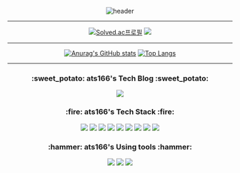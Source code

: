 <div align=center>
  
<!-- ![header](https://capsule-render.vercel.app/api?type=rounded&color=auto&height=100&section=header&text=Welcome%20ats166's%20Github&fontSize=20) -->
  
![header](https://capsule-render.vercel.app/api?type=wave&color=FECC00&height=300&section=header&text=Welcome%20ats166's%20Github%20&fontSize=50&fontColor=ffffff)
<hr>

[![Solved.ac프로필](http://mazassumnida.wtf/api/v2/generate_badge?boj=ats16)](https://solved.ac/ats16)
<img src="http://mazandi.herokuapp.com/api?handle=ats16&theme=warm"/>
  
  <hr>
  
[![Anurag's GitHub stats](https://github-readme-stats.vercel.app/api?username=ats166)](https://github.com/ats166/github-readme-stats)
[![Top Langs](https://github-readme-stats.vercel.app/api/top-langs/?username=ats166)](https://github.com/ats166/github-readme-stats)
<hr>
  <h3> :sweet_potato: ats166's Tech Blog :sweet_potato: </h3>
  
<a href="https://bt-to-tp.tistory.com/"><img src="https://img.shields.io/badge/Tistory-black?style=flat-square&logo=Tistory&logoColor=white"/></a>
  
  <h3> :fire: ats166's Tech Stack :fire: </h3>

<img src="https://img.shields.io/badge/Python-3776AB?style=flat-square&logo=Python&logoColor=white"/>
  
<img src="https://img.shields.io/badge/Java-007396?style=flat-square&logo=Java&logoColor=white"/>
  
<img src="https://img.shields.io/badge/HTML-E34F26?style=flat-square&logo=html5&logoColor=white"/>
  
<img src="https://img.shields.io/badge/CSS-1572B6?style=flat-square&logo=CSS3&logoColor=white"/>
  
<img src="https://img.shields.io/badge/Django-092E20?style=flat-square&logo=Django&logoColor=white"/>
  
<img src="https://img.shields.io/badge/SQLite-003B57?style=flat-square&logo=SQLite&logoColor=white"/>
  
<img src="https://img.shields.io/badge/JavaScript-F7DF1E?style=flat-square&logo=JavaScript&logoColor=white"/>
  
<img src="https://img.shields.io/badge/Node.js-339933?style=flat-square&logo=Node.js&logoColor=white"/>
  
<img src="https://img.shields.io/badge/Vue.js-4FC08D?style=flat-square&logo=Vue.js&logoColor=white"/>

 
  
  
  <h3> :hammer: ats166's Using tools :hammer: </h3>
  
<img src="https://img.shields.io/badge/PyCharm-000000?style=flat-square&logo=PyCharm&logoColor=white"/>
  
<img src="https://img.shields.io/badge/Visual Studio Code-007ACC?style=flat-square&logo=Visual Studio Code&logoColor=white"/>
  
<img src="https://img.shields.io/badge/IntelliJ IDEA-000000?style=flat-square&logo=IntelliJ IDEA&logoColor=white"/>
</div>

